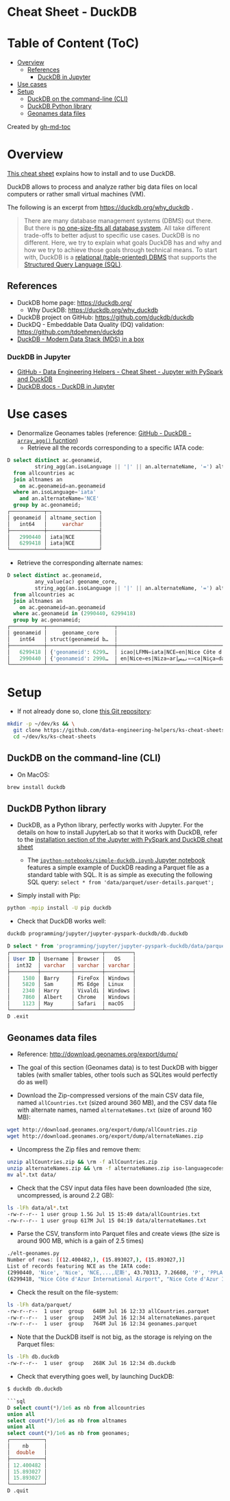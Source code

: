Cheat Sheet - DuckDB
====================

# Table of Content (ToC)
* [Overview](#overview)
  * [References](#references)
    * [DuckDB in Jupyter](#duckdb-in-jupyter)
* [Use cases](#use-cases)
* [Setup](#setup)
  * [DuckDB on the command\-line (CLI)](#duckdb-on-the-command-line-cli)
  * [DuckDB Python library](#duckdb-python-library)
  * [Geonames data files](#geonames-data-files)

Created by [gh-md-toc](https://github.com/ekalinin/github-markdown-toc.go)

# Overview
[This cheat sheet](https://github.com/data-engineering-helpers/ks-cheat-sheets/blob/main/db/duckdb/README.md)
explains how to install and to use DuckDB.

DuckDB allows to process and analyze rather big data files on local
computers or rather small virtual machines (VM).

The following is an excerpt from https://duckdb.org/why_duckdb .
> There are many database management systems (DBMS) out there. But there is
> [no one-size-fits all database system](http://cs.brown.edu/research/db/publications/fits_all.pdf).
> All take different trade-offs to better adjust to specific use cases.
> DuckDB is no different. Here, we try to explain what goals DuckDB
> has and why and how we try to achieve those goals through technical means.
> To start with, DuckDB is a [relational (table-oriented) DBMS](https://en.wikipedia.org/wiki/Relational_database)
> that supports the [Structured Query Language (SQL)](https://en.wikipedia.org/wiki/SQL).

## References
* DuckDB home page: https://duckdb.org/
   + Why DuckDB: https://duckdb.org/why_duckdb
* DuckDB project on GitHub: https://github.com/duckdb/duckdb
* DuckDQ - Embeddable Data Quality (DQ) validation:
  https://github.com/tdoehmen/duckdq
* [DuckDB - Modern Data Stack (MDS) in a box](https://duckdb.org/2022/10/12/modern-data-stack-in-a-box.html)

### DuckDB in Jupyter
* [GitHub - Data Engineering Helpers - Cheat Sheet - Jupyter with PySpark and DuckDB](https://github.com/data-engineering-helpers/ks-cheat-sheets/blob/main/programming/jupyter/jupyter-pyspark-duckdb/)
* [DuckDB docs - DuckDB in Jupyter](https://duckdb.org/docs/guides/python/jupyter.html)

# Use cases
* Denormalize Geonames tables
  (reference:
  [GitHub - DuckDB - `array_agg()` fucntion](https://github.com/duckdb/duckdb/issues/2607))
  + Retrieve all the records corresponding to a specific IATA code:
```sql
D select distinct ac.geonameid,
         string_agg(an.isoLanguage || '|' || an.alternateName, '=') altname_section
  from allcountries ac
  join altnames an
    on ac.geonameid=an.geonameid
  where an.isoLanguage='iata'
    and an.alternateName='NCE'
  group by ac.geonameid;
┌───────────┬─────────────────┐
│ geonameid │ altname_section │
│   int64   │     varchar     │
├───────────┼─────────────────┤
│   2990440 │ iata|NCE        │
│   6299418 │ iata|NCE        │
└───────────┴─────────────────┘
```

  + Retrieve the corresponding alternate names:
```sql
D select distinct ac.geonameid,
         any_value(ac) geoname_core,
         string_agg(an.isoLanguage || '|' || an.alternateName, '=') altname_section
  from allcountries ac
  join altnames an
    on ac.geonameid=an.geonameid
  where ac.geonameid in (2990440, 6299418)
  group by ac.geonameid;
┌───────────┬──────────────────────┬───────────────────────────────────────────────────────────────────────────────────────────────────────────────────────────────────────────────────────────────────────────────────────────────┐
│ geonameid │     geoname_core     │                                                                                                    altname_section                                                                            │
│   int64   │ struct(geonameid b…  │                                                                                                        varchar                                                                                │
├───────────┼──────────────────────┼───────────────────────────────────────────────────────────────────────────────────────────────────────────────────────────────────────────────────────────────────────────────────────────────┤
│   6299418 │ {'geonameid': 6299…  │ icao|LFMN=iata|NCE=en|Nice Côte d'Azur International Airport=es|Niza Aeropuerto=link|https://en.wikipedia.org/wiki/Nice_C%C3%B4te_d%27Azur_Airport=fr|Aéroport de Nice Côte d'Azur=en|Nice …  │
│   2990440 │ {'geonameid': 2990…  │ en|Nice=es|Niza=ar|نيس==ca|Niça=da|Nice=eo|Nico=et|Nice=fi|Nizza=fr|Nice=he|ניס=id|Nice=it|Nizza=ja|ニース=la|Nicaea=lad|Nisa=lb|Nice=lt|Nica=nb|Nice=nl|Nice=no|Nice=oc|Niça=pl|Nicea=pt|N…  │
└───────────┴──────────────────────┴───────────────────────────────────────────────────────────────────────────────────────────────────────────────────────────────────────────────────────────────────────────────────────────────┘
```

# Setup
* If not already done so, clone
  [this Git repository](https://github.com/data-engineering-helpers/ks-cheat-sheets):
```bash
mkdir -p ~/dev/ks && \
  git clone https://github.com/data-engineering-helpers/ks-cheat-sheets.git ~/dev/ks/ks-cheat-sheets && \
  cd ~/dev/ks/ks-cheat-sheets
```

## DuckDB on the command-line (CLI)
* On MacOS:
```bash
brew install duckdb
```

## DuckDB Python library
* DuckDB, as a Python library, perfectly works with Jupyter. For the details
  on how to install JupyterLab so that it works with DuckDB, refer to the
  [installation section of the Jupyter with PySpark and DuckDB cheat sheet](https://github.com/data-engineering-helpers/ks-cheat-sheets/tree/main/programming/jupyter/jupyter-pyspark-duckdb#initial-setup)
  + The
    [`ipython-notebooks/simple-duckdb.ipynb` Jupyter notebook](https://github.com/data-engineering-helpers/ks-cheat-sheets/blob/main/programming/jupyter/jupyter-pyspark-duckdb/ipython-notebooks/simple-spark-pandas.ipynb)
    features a simple example of DuckDB reading a Parquet file as a standard
	table with SQL. It is as simple as executing the following SQL query:
	`select * from 'data/parquet/user-details.parquet';`

* Simply install with Pip:
```bash
python -mpip install -U pip duckdb
```

* Check that DuckDB works well:
```bash
duckdb programming/jupyter/jupyter-pyspark-duckdb/db.duckdb
```
```sql
D select * from 'programming/jupyter/jupyter-pyspark-duckdb/data/parquet/user-details.parquet';
┌─────────┬──────────┬─────────┬─────────┐
│ User ID │ Username │ Browser │   OS    │
│  int32  │ varchar  │ varchar │ varchar │
├─────────┼──────────┼─────────┼─────────┤
│    1580 │ Barry    │ FireFox │ Windows │
│    5820 │ Sam      │ MS Edge │ Linux   │
│    2340 │ Harry    │ Vivaldi │ Windows │
│    7860 │ Albert   │ Chrome  │ Windows │
│    1123 │ May      │ Safari  │ macOS   │
└─────────┴──────────┴─────────┴─────────┘
D .exit
```

## Geonames data files
* Reference: http://download.geonames.org/export/dump/

* The goal of this section (Geonames data) is to test DuckDB with bigger
  tables (with smaller tables, other tools such as SQLites would perfectly
  do as well)

* Download the Zip-compressed versions of the main CSV data file,
  named `allCountries.txt` (sized around 360 MB), and the CSV data file
  with alternate names, named `alternateNames.txt` (size of around 160 MB):
```bash
wget http://download.geonames.org/export/dump/allCountries.zip
wget http://download.geonames.org/export/dump/alternateNames.zip
```

* Uncompress the Zip files and remove them:
```bash
unzip allCountries.zip && \rm -f allCountries.zip
unzip alternateNames.zip && \rm -f alternateNames.zip iso-languagecodes.txt
mv al*.txt data/
```

* Check that the CSV input data files have been downloaded
  (the size, uncompressed, is around 2.2 GB):
```bash
ls -lFh data/al*.txt
-rw-r--r-- 1 user group 1.5G Jul 15 15:49 data/allCountries.txt
-rw-r--r-- 1 user group 617M Jul 15 04:19 data/alternateNames.txt
```

* Parse the CSV, transform into Parquet files and create views
  (the size is around 900 MB, which is a gain of 2.5 times)
```bash
./elt-geonames.py 
Number of rows: [(12.400482,), (15.893027,), (15.893027,)]
List of records featuring NCE as the IATA code:
(2990440, 'Nice', 'Nice', 'NCE,...,尼斯', 43.70313, 7.26608, 'P', 'PPLA2', 'FR', None, '93', '06', '062', '06088', 342669, 25, 18, 'Europe/Paris', datetime.date(2023, 2, 13), 'data/csv/allCountries.txt', 6634025, 2990440, 'iata', 'NCE', None, None, None, None, 'data/csv/alternateNames.txt')
(6299418, "Nice Côte d'Azur International Airport", "Nice Cote d'Azur International Airport", "Aéroport de Nice Côte d'Azur,...,니스 코트다쥐르 공항", 43.66272, 7.20787, 'S', 'AIRP', 'FR', None, '93', '06', '062', '06088', 0, 3, 5, 'Europe/Paris', datetime.date(2018, 12, 5), 'data/csv/allCountries.txt', 1888981, 6299418, 'iata', 'NCE', None, None, None, None, 'data/csv/alternateNames.txt')
```

* Check the result on the file-system:
```bash
ls -lFh data/parquet/
-rw-r--r--  1 user  group   648M Jul 16 12:33 allCountries.parquet
-rw-r--r--  1 user  group   245M Jul 16 12:34 alternateNames.parquet
-rw-r--r--  1 user  group   764M Jul 16 12:34 geonames.parquet
```

* Note that the DuckDB itself is not big, as the storage is relying on the
  Parquet files:
```bash
ls -lFh db.duckdb
-rw-r--r--  1 user  group   268K Jul 16 12:34 db.duckdb
```

* Check that everything goes well, by launching DuckDB:
```bash
$ duckdb db.duckdb
```
```sql
```sql
D select count(*)/1e6 as nb from allcountries
union all
select count(*)/1e6 as nb from altnames
union all
select count(*)/1e6 as nb from geonames;
┌───────────┐
│    nb     │
│  double   │
├───────────┤
│ 12.400482 │
│ 15.893027 │
│ 15.893027 │
└───────────┘
D .quit
```
